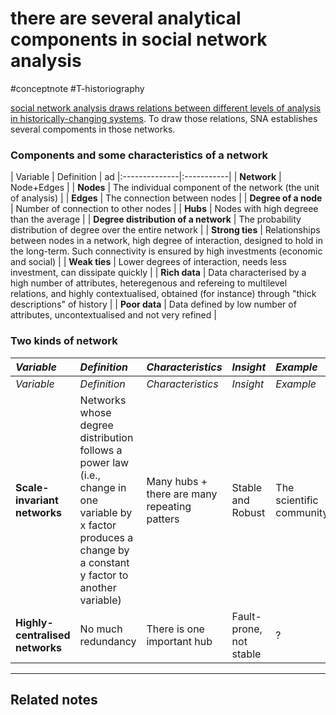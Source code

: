 # there are several analytical components in social network analysis
#conceptnote #T-historiography 

[social network analysis draws relations between different levels of analysis in historically-changing systems](social%20network%20analysis%20draws%20relations%20between%20different%20levels%20of%20analysis%20in%20historically-changing%20systems.md). To draw those relations, SNA establishes several compoments in those networks.  

### Components and some characteristics of a network

|   Variable     |  Definition  | ad
|:--------------|:-----------|
| **Network**			| Node+Edges     | 
| **Nodes**			| The individual component of the network (the unit of analysis)     | 
| **Edges**				| 		The connection between nodes	 | 
| **Degree of a node**			| Number of connection to other nodes     | 
| **Hubs**			| Nodes with high degreee than the average     | 
| **Degree distribution of a network**			|  The probability distribution of degree over the entire network    | 
| **Strong ties**			|  Relationships between nodes in a network, high degree of interaction, designed to hold in the long-term. Such connectivity is ensured by high investments (economic and social)   | 
| **Weak ties**			|  Lower degrees of interaction, needs less investment, can dissipate quickly    | 
| **Rich data**			|  Data characterised by a high number of attributes, heteregenous and refereing to multilevel relations, and highly contextualised, obtained (for instance) through "thick descriptions" of history   | 
| **Poor data**			|  Data defined by low number of attributes, uncontextualised and not very refined   | 


### Two kinds of network

|   *Variable*  |  *Definition*  | *Characteristics* | *Insight* | *Example* |
|:--------------|:-----------|:-----------|:-----------|:-----------|
|   *Variable*  |  *Definition*  | *Characteristics* | *Insight* | *Example* |
| **Scale-invariant networks**		| Networks whose degree distribution follows a power law (i.e., change in one variable by x factor produces a change by a constant y factor to another variable)     | Many hubs + there are many repeating patters  | Stable and Robust | The scientific community
| **Highly-centralised networks**			| No much redundancy    | There is one important hub | Fault-prone, not stable | ? | 




---

Related notes
- 

